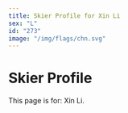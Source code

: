 ```yaml
---
title: Skier Profile for Xin Li
sex: "L"
id: "273"
image: "/img/flags/chn.svg" 
---
```


# Skier Profile

This page is for: Xin Li.
    